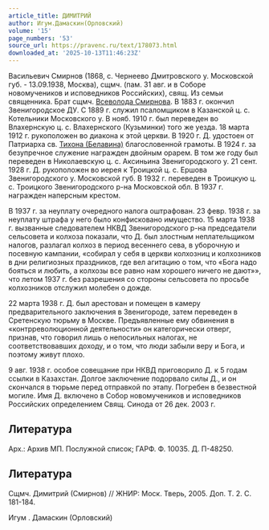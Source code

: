 ```yaml
---
article_title: ДИМИТРИЙ
author: Игум.Дамаскин(Орловский)
volume: '15'
page_numbers: '53'
source_url: https://pravenc.ru/text/178073.html
downloaded_at: '2025-10-13T11:46:23Z'
---
```


Васильевич Смирнов (1868, с. Чернеево Дмитровского у. Московской губ. - 13.09.1938, Москва), сщмч. (пам. 31 авг. и в Соборе новомучеников и исповедников Российских), свящ. Из семьи священника. Брат сщмч. [Всеволода Смирнова](<https://pravenc.ru/text/Всеволода Смирнова.html>). В 1883 г. окончил Звенигородское ДУ. С 1889 г. служил псаломщиком в Казанской ц. с. Котельники Московского у. В нояб. 1910 г. был переведен во Влахернскую ц. с. Влахернского (Кузьминки) того же уезда. 18 марта 1912 г. рукоположен во диакона к этой церкви. В 1920 г. Д. удостоен от Патриарха св. [Тихона (Белавина)](<https://pravenc.ru/text/Тихона (Белавина).html>) благословенной грамоты. В 1924 г. за безупречное служение награжден двойным орарем. В том же году был переведен в Николаевскую ц. с. Аксиньина Звенигородского у. 21 сент. 1928 г. Д. рукоположен во иерея к Троицкой ц. с. Ершова Звенигородского у. Московской губ. В 1932 г. переведен в Троицкую ц. с. Троицкого Звенигородского р-на Московской обл. В 1937 г. награжден наперсным крестом.

В 1937 г. за неуплату очередного налога оштрафован. 23 февр. 1938 г. за неуплату штрафа у него было конфисковано имущество. 15 марта 1938 г. вызванные следователем НКВД Звенигородского р-на председатели сельсовета и колхоза показали, что Д. был злостным неплательщиком налогов, разлагал колхоз в период весеннего сева, в уборочную и посевную кампании, «собирал у себя в церкви колхозниц и колхозников в дни религиозных праздников, где вел агитацию о том, что «Бога надо бояться и любить, а колхозы все равно нам хорошего ничего не дают»», что летом 1937 г. без разрешения со стороны сельсовета по просьбе колхозников отслужил молебен о дожде.

22 марта 1938 г. Д. был арестован и помещен в камеру предварительного заключения в Звенигороде, затем переведен в Сретенскую тюрьму в Москве. Предъявленные ему обвинения в «контрреволюционной деятельности» он категорически отверг, признав, что говорил лишь о непосильных налогах, не соответствовавших доходу, и о том, что люди забыли веру и Бога, и поэтому живут плохо.

9 авг. 1938 г. особое совещание при НКВД приговорило Д. к 5 годам ссылки в Казахстан. Долгое заключение подорвало силы Д., и он скончался в тюрьме перед отправкой по этапу. Погребен в безвестной могиле. Имя Д. включено в Собор новомучеников и исповедников Российских определением Свящ. Синода от 26 дек. 2003 г.

## Литература

Арх.: Архив МП. Послужной список; ГАРФ. Ф. 10035. Д. П-48250.

## Литература

Сщмч. Димитрий (Смирнов) // ЖНИР: Моск. Тверь, 2005. Доп. Т. 2. С. 181-184.

Игум .  Дамаскин   (Орловский)
